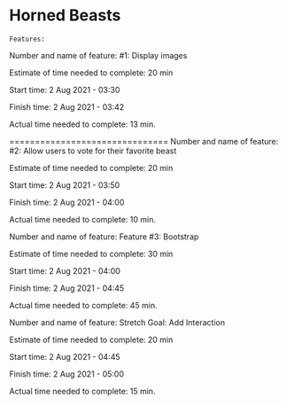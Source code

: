 # Horned Beasts

`Features:`

Number and name of feature:
#1: Display images

Estimate of time needed to complete: 20 min

Start time: 2 Aug 2021 - 03:30

Finish time: 2 Aug 2021 - 03:42

Actual time needed to complete: 13 min.

===============================
Number and name of feature:
#2: Allow users to vote for their favorite beast

Estimate of time needed to complete: 20 min

Start time: 2 Aug 2021 - 03:50

Finish time: 2 Aug 2021 - 04:00

Actual time needed to complete: 10 min.

Number and name of feature:
Feature #3: Bootstrap

Estimate of time needed to complete: 30 min

Start time: 2 Aug 2021 - 04:00

Finish time: 2 Aug 2021 - 04:45

Actual time needed to complete: 45 min.

Number and name of feature:
Stretch Goal: Add Interaction

Estimate of time needed to complete: 20 min

Start time: 2 Aug 2021 - 04:45

Finish time: 2 Aug 2021 - 05:00

Actual time needed to complete: 15 min.
